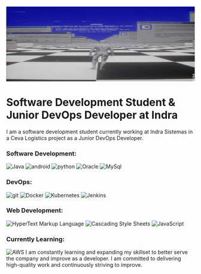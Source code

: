 <img src=welcome.gif align=middle width =900px height = 200px/></br>

# Software Development Student & Junior DevOps Developer at Indra

I am a software development student currently working at Indra Sistemas in a Ceva Logistics project as a Junior DevOps Developer.

### Software Development:
![Java](https://img.shields.io/badge/-Java-e76f00?style=flat-square&logo=coffeescript&logoColor=white&labelColor=1e1e1e)
![android](https://img.shields.io/badge/-AndroidStudio-8fce00?style=flat-square&logo=android&logoColor=8fce00&labelColor=1e1e1e)
![python](https://img.shields.io/badge/-Python-ecec09?style=flat-square&logo=python&logoColor=w3d85c6&labelColor=1e1e1e)
![Oracle](https://img.shields.io/badge/-Oracle%20SQL-ea1b23?style=flat-square&logo=oracle&logoColor=white&labelColor=1e1e1e)
![MySql](https://img.shields.io/badge/-MySql%20SQL-0b5394?style=flat-square&logo=mysql&logoColor=white&labelColor=1e1e1e)

### DevOps:
![git](https://img.shields.io/badge/-Git-ea1b23?style=flat-square&logo=git&logoColor=ea1b23&labelColor=1e1e1e)
![Docker](https://img.shields.io/badge/-Docker-0b5394?style=flat-square&logo=docker&logoColor=0b5394&labelColor=1e1e1e)
![Kubernetes](https://img.shields.io/badge/-Kubernetes-0b5394?style=flat-square&logo=kubernetes&logoColor=0b5394&labelColor=1e1e1e)
![Jenkins](https://img.shields.io/badge/-Jenkins-ff0000?style=flat-square&logo=jenkins&logoColor=white&labelColor=1e1e1e)

### Web Development:
![HyperText Markup Language](https://img.shields.io/badge/-HTML-e65127?style=flat-square&logo=html5&logoColor=e65127&labelColor=1e1e1e)
![Cascading Style Sheets](https://img.shields.io/badge/-CSS-0c73b8?style=flat-square&logo=css3&logoColor=0c73b8&labelColor=1e1e1e)
![JavaScript](https://img.shields.io/badge/-Basic%20JS-e7a328?style=flat-square&logo=javascript&logoColor=e7a328&labelColor=1e1e1e)

### Currently Learning:
![AWS](https://img.shields.io/badge/-AWS-8fce00?style=flat-square&logo=amazonaws&logoColor=8fce00&labelColor=1e1e1e)
I am constantly learning and expanding my skillset to better serve the company and improve as a developer. I am committed to delivering high-quality work and continuously striving to improve.



